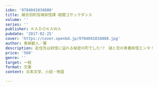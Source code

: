 ```yaml
---
isbn: '9784041034880'
title: 綾志別町役場妖怪課 暗闇コサックダンス
volume: ''
series: ''
publisher: ＫＡＤＯＫＡＷＡ
pubdate: '2017-02-25'
cover: 'https://cover.openbd.jp/9784041034880.jpg'
author: 青柳碧人／著
description: 赴任先は妖怪に溢れる秘密の町でした!?　謎と恋の青春妖怪エンタ！
price: '560'
genre: ''
target: 一般
format: 文庫
content: 日本文学、小説・物語

---
```


